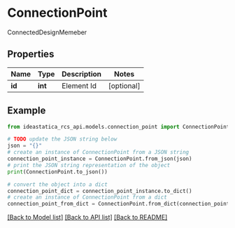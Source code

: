 # ConnectionPoint

ConnectedDesignMemeber

## Properties

Name | Type | Description | Notes
------------ | ------------- | ------------- | -------------
**id** | **int** | Element Id | [optional] 

## Example

```python
from ideastatica_rcs_api.models.connection_point import ConnectionPoint

# TODO update the JSON string below
json = "{}"
# create an instance of ConnectionPoint from a JSON string
connection_point_instance = ConnectionPoint.from_json(json)
# print the JSON string representation of the object
print(ConnectionPoint.to_json())

# convert the object into a dict
connection_point_dict = connection_point_instance.to_dict()
# create an instance of ConnectionPoint from a dict
connection_point_from_dict = ConnectionPoint.from_dict(connection_point_dict)
```
[[Back to Model list]](../README.md#documentation-for-models) [[Back to API list]](../README.md#documentation-for-api-endpoints) [[Back to README]](../README.md)


